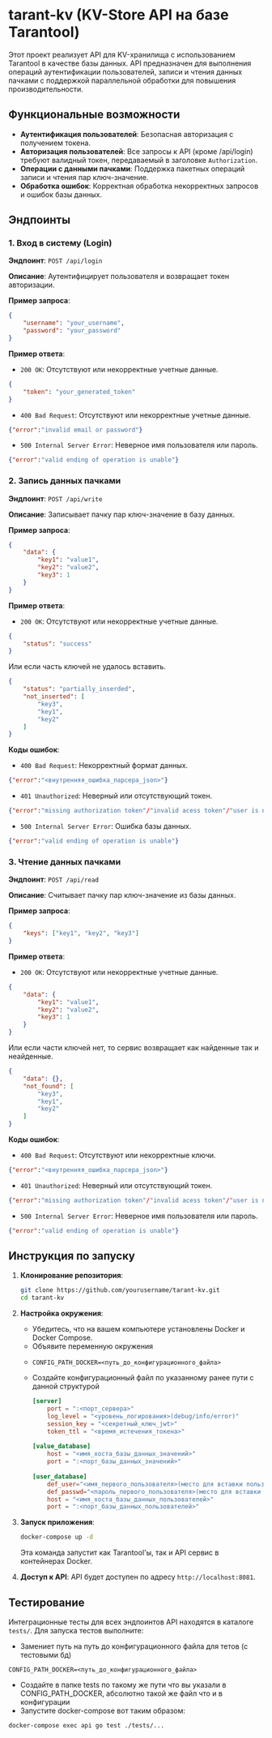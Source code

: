 # tarant-kv (KV-Store API на базе Tarantool)

Этот проект реализует API для KV-хранилища с использованием Tarantool в качестве базы данных. API предназначен для выполнения операций аутентификации пользователей, записи и чтения данных пачками с поддержкой параллельной обработки для повышения производительности.

## Функциональные возможности

- **Аутентификация пользователей**: Безопасная авторизация с получением токена.
- **Авторизация пользователей**: Все запросы к API (кроме /api/login) требуют валидный токен, передаваемый в заголовке `Authorization`.
- **Операции с данными пачками**: Поддержка пакетных операций записи и чтения пар ключ-значение.
- **Обработка ошибок**: Корректная обработка некорректных запросов и ошибок базы данных.

## Эндпоинты

### 1. Вход в систему (Login)

**Эндпоинт**: `POST /api/login`

**Описание**: Аутентифицирует пользователя и возвращает токен авторизации.

**Пример запроса**:

```json
{
    "username": "your_username",
    "password": "your_password"
}
```

**Пример ответа**:
- `200 OK`: Отсутствуют или некорректные учетные данные.
```json
{
    "token": "your_generated_token"
}
```

- `400 Bad Request`: Отсутствуют или некорректные учетные данные.
```json
{"error":"invalid email or password"}
```

- `500 Internal Server Error`: Неверное имя пользователя или пароль.
```json
{"error":"valid ending of operation is unable"}
```

### 2. Запись данных пачками

**Эндпоинт**: `POST /api/write`

**Описание**: Записывает пачку пар ключ-значение в базу данных.

**Пример запроса**:

```json
{
    "data": {
        "key1": "value1",
        "key2": "value2",
        "key3": 1
    }
}
```

**Пример ответа**:

- `200 OK`: Отсутствуют или некорректные учетные данные.
```json
{
    "status": "success"
}
```
Или если часть ключей не удалось вставить.
```json
{
    "status": "partially_inserded",
    "not_inserted": [
        "key3",
        "key1",
        "key2"
    ]
}
```

**Коды ошибок**:
- `400 Bad Request`: Некорректный формат данных.
```json
{"error":"<внутренняя_ошибка_парсера_json>"}
```

- `401 Unauthorized`: Неверный или отсутствующий токен.
```json
{"error":"missing authorization token"/"invalid acess token"/"user is not auntificated"/"invalid email or password"}
```

- `500 Internal Server Error`: Ошибка базы данных.
```json
{"error":"valid ending of operation is unable"}
```

### 3. Чтение данных пачками

**Эндпоинт**: `POST /api/read`

**Описание**: Считывает пачку пар ключ-значение из базы данных.

**Пример запроса**:

```json
{
    "keys": ["key1", "key2", "key3"]
}
```

**Пример ответа**:

- `200 OK`: Отсутствуют или некорректные учетные данные.
```json
{
    "data": {
        "key1": "value1",
        "key2": "value2",
        "key3": 1
    }
}
```
Или если части ключей нет, то сервис возвращает как найденные так и неайденные.
```json
{
    "data": {},
    "not_found": [
        "key3",
        "key1",
        "key2"
    ]
}
```
**Коды ошибок**:
- `400 Bad Request`: Отсутствуют или некорректные ключи.
```json
{"error":"<внутренняя_ошибка_парсера_json>"}
```

- `401 Unauthorized`: Неверный или отсутствующий токен.
```json
{"error":"missing authorization token"/"invalid acess token"/"user is not auntificated"/"invalid email or password"}
```

- `500 Internal Server Error`: Неверное имя пользователя или пароль.
```json
{"error":"valid ending of operation is unable"}
```

## Инструкция по запуску

1. **Клонирование репозитория**:

   ```bash
   git clone https://github.com/yourusername/tarant-kv.git
   cd tarant-kv
   ```

2. **Настройка окружения**:
   - Убедитесь, что на вашем компьютере установлены Docker и Docker Compose.
   - Объявите переменную окружения
   - 
     ```
     CONFIG_PATH_DOCKER=<путь_до_конфигурационного_файла>
     ```
    - Создайте конфигурационный файл по указанному ранее пути с данной структурой
      ```toml
      [server]
          port = ":<порт_сервера>"
          log_level = "<уровень_логирования>(debug/info/error)"
          session_key = "<секретный_ключ_jwt>"
          token_ttl = "<время_истечения_токена>"
    
      [value_database]
          host = "<имя_хоста_базы_данных_значений>"
          port = ":<порт_базы_данных_значений>"
    
      [user_database]
          def_user="<имя_первого_пользователя>(место для вставки пользователя из технического задания)"
          def_passwd="<пароль_первого_пользователя>(место для вставки пароля пользователя из технического задания)"
          host = "<имя_хоста_базы_данных_пользователей>"
          port = ":<порт_базы_данных_пользователей>"
      ```
3. **Запуск приложения**:

   ```bash
   docker-compose up -d
   ```

   Эта команда запустит как Tarantool'ы, так и API сервис в контейнерах Docker.

4. **Доступ к API**:
   API будет доступен по адресу `http://localhost:8081`.

## Тестирование

Интеграционные тесты для всех эндпоинтов API находятся в каталоге `tests/`. Для запуска тестов выполните:
- Замениет путь на путь до конфигурационного файла для тетов (с тестовыми бд)
 ```
 CONFIG_PATH_DOCKER=<путь_до_конфигурационного_файла>
 ```
- Создайте в папке tests по такому же пути что вы указали в CONFIG_PATH_DOCKER, абсолютно такой же файл что и в конфигурации
- Запустите docker-compose вот таким образом:
```bash
docker-compose exec api go test ./tests/...
```
